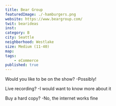 ```yaml
--- 
title: Bear Group 
featuredImage: ./-hamburgers.png 
website: https://www.beargroup.com/ 
twit: bearideas
inst: 
category: B 
city: Seattle
neighborhood: Westlake
size: Medium (11-40)
map: 
tags:
    - eCommerce
published: true
--- 
```


Would you like to be on the show? 
-Possibly! 

Live recording? 
-I would want to know more about it 

Buy a hard copy? 
-No, the internet works fine 
